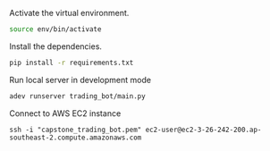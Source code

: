 
Activate the virtual environment.
```sh
source env/bin/activate
```
Install the dependencies.
```sh
pip install -r requirements.txt
```

Run local server in development mode
```sh
adev runserver trading_bot/main.py
```

Connect to AWS EC2 instance
```
ssh -i "capstone_trading_bot.pem" ec2-user@ec2-3-26-242-200.ap-southeast-2.compute.amazonaws.com
```